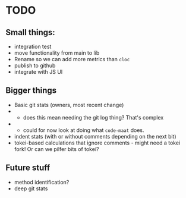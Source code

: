 # TODO

## Small things:
* integration test
* move functionality from main to lib
* Rename so we can add more metrics than `cloc`
* publish to github
* integrate with JS UI

## Bigger things
* Basic git stats (owners, most recent change)
* * does this mean needing the git log thing? That's complex
* * could for now look at doing what `code-maat` does.
* indent stats (with or without comments depending on the next bit)
* tokei-based calculations that ignore comments - might need a tokei fork! Or can we pilfer bits of tokei?

## Future stuff
* method identification?
* deep git stats